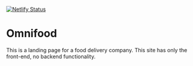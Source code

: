 [![Netlify Status](https://api.netlify.com/api/v1/badges/c6e2fa46-5f80-4397-92fb-3f1ea46dca28/deploy-status)](https://app.netlify.com/sites/omnifoods-code/deploys)
# Omnifood
This is a landing page for a food delivery company. This site has only the front-end, no backend functionality.
